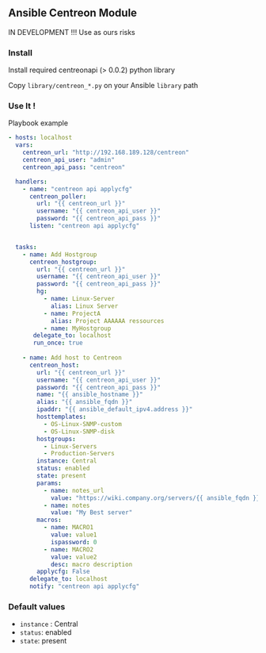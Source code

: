 ## Ansible Centreon Module ##

IN DEVELOPMENT !!! Use as ours risks

### Install ###

Install required centreonapi (> 0.0.2) python library

Copy `library/centreon_*.py` on your Ansible `library` path


### Use It ! ###

Playbook example

```yaml
- hosts: localhost
  vars:
    centreon_url: "http://192.168.189.128/centreon"
    centreon_api_user: "admin"
    centreon_api_pass: "centreon"

  handlers:
    - name: "centreon api applycfg"
      centreon_poller:
        url: "{{ centreon_url }}"
        username: "{{ centreon_api_user }}"
        password: "{{ centreon_api_pass }}"
      listen: "centreon api applycfg"


  tasks:
    - name: Add Hostgroup
      centreon_hostgroup:
        url: "{{ centreon_url }}"
        username: "{{ centreon_api_user }}"
        password: "{{ centreon_api_pass }}"
        hg:
          - name: Linux-Server
            alias: Linux Server
          - name: ProjectA
            alias: Project AAAAAA ressources
          - name: MyHostgroup
       delegate_to: localhost
       run_once: true
  
    - name: Add host to Centreon
      centreon_host:
        url: "{{ centreon_url }}"
        username: "{{ centreon_api_user }}"
        password: "{{ centreon_api_pass }}"
        name: "{{ ansible_hostname }}"
        alias: "{{ ansible_fqdn }}"
        ipaddr: "{{ ansible_default_ipv4.address }}"
        hosttemplates:
          - OS-Linux-SNMP-custom
          - OS-Linux-SNMP-disk
        hostgroups:
          - Linux-Servers
          - Production-Servers
        instance: Central
        status: enabled
        state: present
        params:
          - name: notes_url
            value: "https://wiki.company.org/servers/{{ ansible_fqdn }}"
          - name: notes
            value: "My Best server"
        macros:
          - name: MACRO1
            value: value1
            ispassword: 0
          - name: MACRO2
            value: value2
            desc: macro description
        applycfg: False
      delegate_to: localhost
      notify: "centreon api applycfg"

```

### Default values ###

 * `instance` : Central
 * `status`: enabled
 * `state`: present